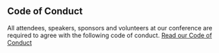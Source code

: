 <h2 class="fz--delta">Code of Conduct</h2>

All attendees, speakers, sponsors and volunteers at our conference are required to agree with the following code of conduct. <a href="/code-of-conduct" class="nowrap">Read our Code of Conduct</a>
